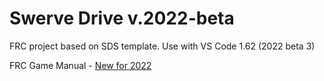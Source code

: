 # Swerve Drive v.2022-beta
FRC project based on SDS template. Use with VS Code 1.62 (2022 beta 3)

FRC Game Manual - <a href="https://docs.wpilib.org/en/latest/docs/yearly-overview/yearly-changelog.html">New for 2022</a>
